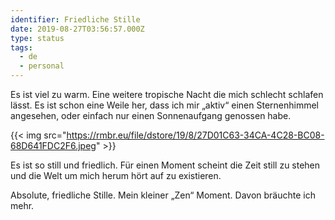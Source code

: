 ```yaml
---
identifier: Friedliche Stille
date: 2019-08-27T03:56:57.000Z
type: status
tags:
  - de
  - personal
---
```

Es ist viel zu warm. Eine weitere tropische Nacht die mich schlecht schlafen lässt. Es ist schon eine Weile her, dass ich mir „aktiv“ einen Sternenhimmel angesehen, oder einfach nur einen Sonnenaufgang genossen habe.

{{< img src="https://rmbr.eu/file/dstore/19/8/27D01C63-34CA-4C28-BC08-68D641FDC2F6.jpeg" >}}

Es ist so still und friedlich. Für einen Moment scheint die Zeit still zu stehen und die Welt um mich herum hört auf zu existieren.

Absolute, friedliche Stille. Mein kleiner „Zen“ Moment. Davon bräuchte ich mehr.